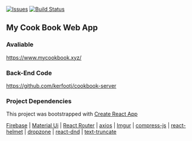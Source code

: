 [![Issues][issues-shield]][issues-url]
[![Build Status][build-shield]][build-url]

## My Cook Book Web App

### Avaliable
https://www.mycookbook.xyz/

### Back-End Code
https://github.com/kerfootj/cookbook-server


### Project Dependencies 

This project was bootstrapped with [Create React App](https://github.com/facebook/create-react-app)

[Firebase](https://firebase.google.com/) | [Material Ui](https://material-ui.com/) | [React Router](https://reacttraining.com/react-router/) | [axios](https://www.npmjs.com/package/axios) | [Imgur](https://apidocs.imgur.com/?version=latest) | [compress-js](https://www.npmjs.com/package/compress-js) | [react-helmet](https://github.com/nfl/react-helmet) | [dropzone](https://www.npmjs.com/package/react-dropzone) | [react-dnd](https://github.com/react-dnd/react-dnd) | [text-truncate](https://www.npmjs.com/package/react-text-truncate)


<!-- MARKDOWN LINKS & IMAGES -->
<!-- https://www.markdownguide.org/basic-syntax/#reference-style-links -->
[build-shield]: https://travis-ci.com/kerfootj/cookbook.svg?branch=master
[build-url]: https://travis-ci.com/kerfootj/cookbook
[issues-shield]: https://img.shields.io/github/issues/kerfootj/cookbook.svg?style=flat-square
[issues-url]: https://github.com/kerfootj/cookbook/issues
